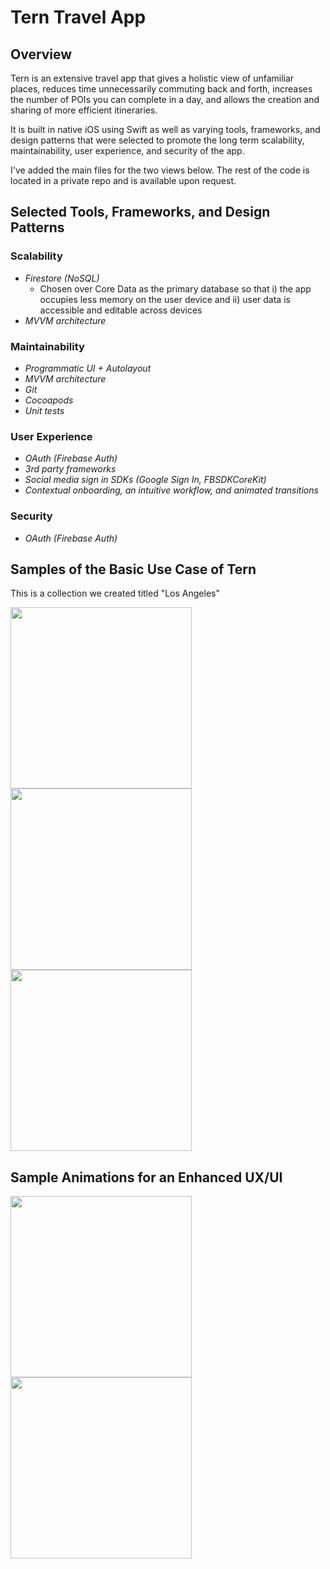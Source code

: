 # Tern Travel App

## Overview
Tern is an extensive travel app that gives a holistic view of unfamiliar places, reduces time unnecessarily commuting back and forth, increases the number of POIs you can complete in a day, and allows the creation and sharing of more efficient itineraries.

It is built in native iOS using Swift as well as varying tools, frameworks, and design patterns that were selected to promote the long term scalability, maintainability, user experience, and security of the app. 

I've added the main files for the two views below. The rest of the code is located in a private repo and is available upon request.

## Selected Tools, Frameworks, and Design Patterns 

<!-- (memory management, security), optionals, HTTP Requests --> 
  
### Scalability
* *Firestore (NoSQL)* 
    * Chosen over Core Data as the primary database so that i) the app occupies less memory on the user device and ii) user data is accessible and editable across devices 
* *MVVM architecture*

### Maintainability
* *Programmatic UI + Autolayout*
* *MVVM architecture*
* *Git*
* *Cocoapods*
* *Unit tests*

### User Experience
* *OAuth (Firebase Auth)*
* *3rd party frameworks*
* *Social media sign in SDKs (Google Sign In, FBSDKCoreKit)*
* *Contextual onboarding, an intuitive workflow, and animated transitions*

### Security
* *OAuth (Firebase Auth)*

## Samples of the Basic Use Case of Tern

This is a collection we created titled "Los Angeles"

<img src="https://user-images.githubusercontent.com/27001034/64585091-3ca60800-d34c-11e9-8fb0-b1824f0fcebe.png" width="290"><img src="https://user-images.githubusercontent.com/27001034/64585088-3879ea80-d34c-11e9-896b-6455e516f61e.png" width="290"><img src="https://user-images.githubusercontent.com/27001034/64585048-11231d80-d34c-11e9-853c-748df3560353.png" width="290"> 

## Sample Animations for an Enhanced UX/UI

<img src="https://user-images.githubusercontent.com/27001034/55716889-f15a8880-59ac-11e9-884e-2b7a360a55c5.gif" width="290"> <img src="https://user-images.githubusercontent.com/27001034/55716897-f4557900-59ac-11e9-972b-7ad3623bf42d.gif" width="290">
